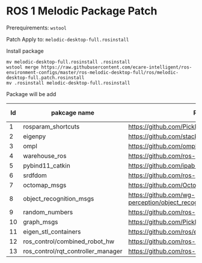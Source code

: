 # ROS 1 Melodic Package Patch

Prerequirements: `wstool`

Patch Apply to: `melodic-desktop-full.rosinstall`

Install package


    mv melodic-desktop-full.rosinstall .rosinstall
    wstool merge https://raw.githubusercontent.com/ecare-intelligent/ros-environment-configs/master/ros-melodic-desktop-full/ros/melodic-desktop-full.patch.rosinstall
    mv .rosinstall melodic-desktop-full.rosinstall

Package will be add

Id | pakcage name | Repo Link | depends by
--- | --- | ---| ---
1 | rosparam_shortcuts | https://github.com/PickNikRobotics/rosparam_shortcuts | Moveit
2 | eigenpy | https://github.com/stack-of-tasks/eigenpy | Moveit
3 | ompl | https://github.com/ompl/ompl | Moveit
4 | warehouse_ros | https://github.com/ros-planning/warehouse_ros | Moveit
5 | pybind11_catkin | https://github.com/ipab-slmc/pybind11_catkin | Moveit
6 | srdfdom | https://github.com/ros-planning/srdfdom | Moveit
7 | octomap_msgs | https://github.com/OctoMap/octomap_msgs | Moveit
8 | object_recognition_msgs | https://github.com/wg-perception/object_recognition_msgs | Moveit
9 | random_numbers | https://github.com/ros-planning/random_numbers | Moveit
10 | graph_msgs | https://github.com/PickNikRobotics/graph_msgs | Moveit
11 | eigen_stl_containers | https://github.com/ros/eigen_stl_containers | Moveit
12 | ros_control/combined_robot_hw | https://github.com/ros-controls/ros_control | Franka_ROS
13 | ros_control/rqt_controller_manager | https://github.com/ros-controls/ros_control | Franka_ROS
